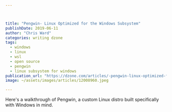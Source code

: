 ```yaml
---



title: "Pengwin- Linux Optimized for the Windows Subsystem"
publishDate: 2019-06-11
author: "Chris Ward"
categories: writing dzone
tags: 
  - windows
  - linux
  - wsl
  - open source
  - pengwin
  - linux subsystem for windows
publication_url: "https://dzone.com/articles/-pengwin-linux-optimized-for-the-windows-subsystem"
image: ~/assets/images/articles/12008960.jpeg

---
```

Here's a walkthrough of Pengwin, a custom Linux distro built specifically with Windows in mind.

